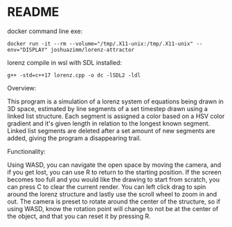 # README
docker command line exe:

    docker run -it --rm --volume="/tmp/.X11-unix:/tmp/.X11-unix" --env="DISPLAY" joshuazimm/lorenz-attractor

lorenz compile in wsl with SDL installed:

    g++ -std=c++17 lorenz.cpp -o dc -lSDL2 -ldl

Overview:


This program is a simulation of a lorenz system of equations being drawn in 3D space, estimated by line segments of a set timestep drawn using a linked list structure. Each segment is assigned a color based on a HSV color gradient and it's given length in relation to the longest known segment. Linked list segments are deleted after a set amount of new segments are added, giving the program a disappearing trail.

Functionality:


Using WASD, you can navigate the open space by moving the camera, and if you get lost, you can use R to return to the starting position. If the screen becomes too full and you would like the drawing to start from scratch, you can press C to clear the current render. You can left click drag to spin around the lorenz structure and lastly use the scroll wheel to zoom in and out. The camera is preset to rotate around the center of the structure, so if using WASD, know the rotation point will change to not be at the center of the object, and that you can reset it by pressing R.



#